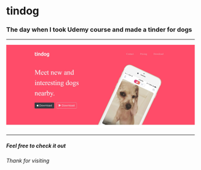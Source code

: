 # tindog
<h3>The day when I took Udemy course and made a tinder for dogs</h3>
<hr>
<img src="https://github.com/triyam/tindog/blob/master/tindog.jpg">
<hr>
<h5>Feel free to check it out</h5>
<h6>Thank for visiting</h6>
